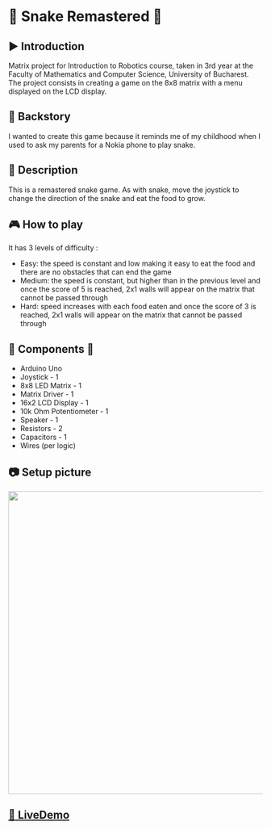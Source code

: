 # :snake: Snake Remastered :snake:
## :arrow_forward: Introduction
Matrix project for Introduction to Robotics course, taken in 3rd year at the Faculty of Mathematics and Computer Science, University of Bucharest. The project consists in creating a game on the 8x8 matrix with a menu displayed on the LCD display.

## :newspaper: Backstory
I wanted to create this game because it reminds me of my childhood when I used to ask my parents for a Nokia phone to play snake.

## :memo: Description
This is a remastered snake game. As with snake, move the joystick to change the direction of the snake and eat the food to grow.

## :video_game: How to play
It has 3 levels of difficulty :
  - Easy: the speed is constant and low making it easy to eat the food and there are no obstacles that can end the game
  - Medium: the speed is constant, but higher than in the previous level and once the score of 5 is reached, 2x1 walls will appear on the matrix that cannot be passed through
  - Hard: speed increases with each food eaten and once the score of 3 is reached, 2x1 walls will appear on the matrix that cannot be passed through
 
 
 
 ## :wrench: Components :hammer:
  - Arduino Uno
  - Joystick - 1
  - 8x8 LED Matrix - 1
  - Matrix Driver - 1
  - 16x2 LCD Display - 1
  - 10k Ohm Potentiometer - 1
  - Speaker - 1
  - Resistors - 2
  - Capacitors - 1
  - Wires (per logic)

## :camera: Setup picture
<p align="center">
 <img src="https://github.com/lucaion/Snake_Remastered/blob/main/Setup.jpeg" width="600">
</p>

## [:movie_camera: LiveDemo](https://youtu.be/VpXWQ_TL0R4)
